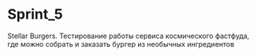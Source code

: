 # Sprint_5
Stellar Burgers. Тестирование работы сервиса космического фастфуда, где можно собрать и заказать бургер из необычных ингредиентов
